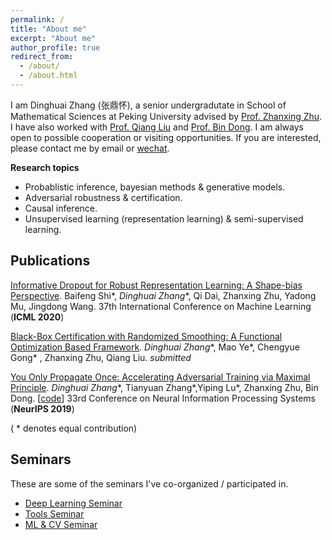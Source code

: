 ```yaml
---
permalink: /
title: "About me"
excerpt: "About me"
author_profile: true
redirect_from: 
  - /about/
  - /about.html
---
```


I am Dinghuai Zhang (张鼎怀), a senior undergradutate in School of Mathematical Sciences at Peking University advised by [Prof. Zhanxing Zhu](https://sites.google.com/view/zhanxingzhu/). I have also worked with [Prof. Qiang Liu](https://www.cs.utexas.edu/~lqiang/index.html) and [Prof. Bin Dong](http://bicmr.pku.edu.cn/~dongbin). I am always open to possible cooperation or visiting opportunities. If you are interested, please contact me by email or [wechat](https://zdhNarsil.github.io/images/wechatqrcode.jpeg).
 

**Research topics**
* Probablistic inference, bayesian methods & generative models.
* Adversarial robustness & certification.
* Causal inference.
* Unsupervised learning (representation learning) & semi-supervised learning.

<!--
# News
----
**[September, 2019]** [YOPO](https://arxiv.org/abs/1905.00877) was accepted by **NeurIPS19**. 

**[July, 2019]**  One paper accepted by **ICCV19**. 
-->

## Publications

[Informative Dropout for Robust Representation Learning: A Shape-bias Perspective](https://arxiv.org/abs/2008.04254).  Baifeng Shi\*, *Dinghuai Zhang*\*, Qi Dai, Zhanxing Zhu, Yadong Mu, Jingdong Wang. 37th International Conference on Machine Learning (**ICML 2020**)

[Black-Box Certification with Randomized Smoothing: A Functional Optimization Based Framework](https://arxiv.org/abs/2002.09169). *Dinghuai Zhang*\*, Mao Ye\*, Chengyue Gong\* , Zhanxing Zhu, Qiang Liu. *submitted*

[You Only Propagate Once: Accelerating Adversarial Training via Maximal Principle](https://arxiv.org/abs/1905.00877). 
*Dinghuai Zhang*\*, Tianyuan Zhang\*,Yiping Lu\*, Zhanxing Zhu, Bin Dong. [[code](https://github.com/a1600012888/YOPO-You-Only-Propagate-Once)] 33rd Conference on Neural Information Processing Systems (**NeurIPS 2019**)

( * denotes equal contribution)

## Seminars
These are some of the seminars I've co-organized / participated in.

- [Deep Learning Seminar](http://tianyuanzhang.com/teaching/)
- [Tools Seminar](https://github.com/pppppass/ToolsSeminar)
- [ML & CV Seminar](http://ml.2prime.cn/)
